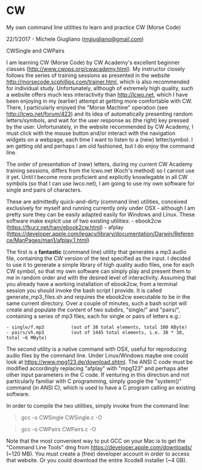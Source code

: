 # CW
My own command line utilities to learn and practice CW (Morse Code)

22/1/2017 - Michele Giugliano (mgiugliano@gmail.com)

CWSingle and CWPairs

I am learning CW (Morse Code) by CW Academy's excellent beginner classes (http://www.cwops.org/cwacademy.html). My instructor closely follows the series of training sessions as presented in the website http://morsecode.scphillips.com/trainer.html, which is also recommended for individual study. 
Unfortunately, although of extremely high quality, such a website offers much less interactivity than http://lcwo.net, which I have been enjoying in my (earlier) attempt at getting more comfortable with CW. There, I particularly enjoyed the "Morse Machine" operation (see http://lcwo.net/forum/423) and its idea of automatically presenting random letters/symbols, and wait for the user response as (the right) key pressed by the user. Unfortunately, in the website recommended by CW Academy, I must click with the mouse button and/or interact with the navigation widgets on a webpage, each time I want to listen to a (new) letter/symbol. I am getting old and perhaps I am old fashioned, but I do enjoy the command line.

The order of presentation of (new) letters, during my current CW Academy training sessions, differs from the lcwo.net (Koch's method) so I cannot use it yet. Until I become more proficient and explicitly knowlegable in all CW symbols (so that I can use lwco.net), I am going to use my own software for single and pairs of characters.

These are admittedly quick-and-dirty (command line) utilities, conceived exclusively for myself and running currently only under OSX - although I am pretty sure they can be easily adapted easily for Windows and Linux. These software make explcit use of two existing utilities:
	- ebook2cw (https://fkurz.net/ham/ebook2cw.html)
	- afplay (https://developer.apple.com/legacy/library/documentation/Darwin/Reference/ManPages/man1/afplay.1.html)

The first is a **fantastic** (command line) utility that generates a mp3 audio file, containing the CW version of the text specified as the input. I decided to use it to generate a simple library of high quality audio files, one for each CW symbol, so that my own software can simply play and present them to me in random order and with the desired level of interactivity.
Assuming that you already have a working installation of ebook2cw, from a terminal session you should invoke the bash script I provide. It is called generate_mp3_files.sh and requires the ebook2cw executable to be in the same current directory. Over a couple of minutes, such a bash script will create and populate the content of two subdirs, "single/" and "pairs/", containing a series of mp3 files, each for single or pairs of letters e.g.:

	- single/f.mp3 			(out of 38 total elements, total 100 KByte)
	- pairs/vh.mp3 			(out of 1445 total elements, i.e. 38 * 38, total ~6 MByte)

The second utility is a native command with OSX, useful for reproducing audio files by the command line. Under Linux/Windows maybe one could look at https://www.mpg123.de/download.shtml. The ANSI C code must be modified accordingly replacing "afplay" with "mpg123" and perhaps alter other input parameters in the C code.
If venturing in this direction and not particularly familiar with C programming, simply google the "system()" command (in ANSI C), which is used to have a C program calling an existing software.

In order to compile the two utilities, simply invoke from the command line:

> gcc -o CWSingle CWSingle.c -O

> gcc -o CWPairs CWPairs.c -O

Note that the most convenient way to put GCC on your Mac is to get the "Command Line Tools" dmg from https://developer.apple.com/downloads/ (~120 MB). You must create a (free) developer account in order to access that website. Or you could download the entire Xcode8 installer (~4 GB). 


